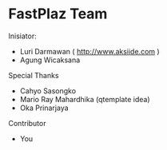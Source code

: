 
FastPlaz Team
===

Inisiator:

* Luri Darmawan ( http://www.aksiide.com )
* Agung Wicaksana

Special Thanks

* Cahyo Sasongko
* Mario Ray Mahardhika (qtemplate idea)
* Oka Prinarjaya

Contributor

* You


